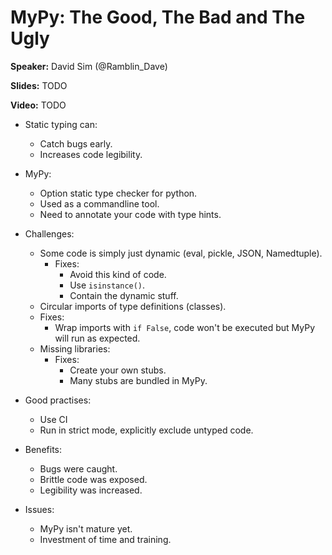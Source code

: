 # MyPy: The Good, The Bad and The Ugly

**Speaker:** David Sim (@Ramblin_Dave)

**Slides:** TODO

**Video:** TODO


- Static typing can:
  - Catch bugs early.
  - Increases code legibility.
  
- MyPy:
  - Option static type checker for python.
  - Used as a commandline tool.
  - Need to annotate your code with type hints.
  
- Challenges:
  - Some code is simply just dynamic (eval, pickle, JSON, Namedtuple).
    - Fixes:
      - Avoid this kind of code.
      - Use `isinstance()`.
      - Contain the dynamic stuff.
  -  Circular imports of type definitions (classes).
    - Fixes:
      - Wrap imports with `if False`, code won't be executed but MyPy will run
        as expected.
  - Missing libraries:
    - Fixes:
      - Create your own stubs.
      - Many stubs are bundled in MyPy.
  
- Good practises:
  - Use CI
  - Run in strict mode, explicitly exclude untyped code.
  
- Benefits:
  - Bugs were caught.
  - Brittle code was exposed.
  - Legibility was increased.

- Issues:
  - MyPy isn't mature yet.
  - Investment of time and training.
  
